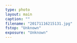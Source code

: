 ```yaml
---
type: photo
layout: main
caption: ""
filename: "20171116215131.jpg"
fstop: "Unknown"
exposure: "Unknown"
---
```

